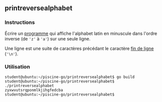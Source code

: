 ## printreversealphabet

### Instructions

Écrire un [programme](TODO-LINK) qui affiche l'alphabet latin en minuscule dans l'ordre inverse (de `'z'` à `'a'`) sur une seule ligne.

Une ligne est une suite de caractères précédant le caractère [fin de ligne](https://en.wikipedia.org/wiki/Newline) (`'\n'`).

### Utilisation

```console
student@ubuntu:~/piscine-go/printreversealphabet$ go build
student@ubuntu:~/piscine-go/printreversealphabet$ ./printreversealphabet
zyxwvutsrqponmlkjihgfedcba
student@ubuntu:~/piscine-go/printreversealphabet$
```
